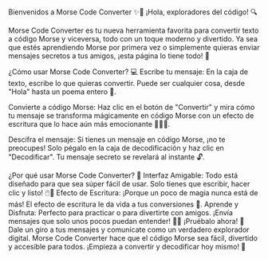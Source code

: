 Bienvenidos a Morse Code Converter ✨📡
¡Hola, exploradores del código! 🔍

Morse Code Converter es tu nueva herramienta favorita para convertir texto a código Morse y viceversa, todo con un toque moderno y divertido. Ya sea que estés aprendiendo Morse por primera vez o simplemente quieras enviar mensajes secretos a tus amigos, ¡esta página lo tiene todo! 💌

¿Cómo usar Morse Code Converter? 💻 Escribe tu mensaje: En la caja de texto, escribe lo que quieras convertir. Puede ser cualquier cosa, desde "Hola" hasta un poema entero 📜.

Convierte a código Morse: Haz clic en el botón de "Convertir" y mira cómo tu mensaje se transforma mágicamente en código Morse con un efecto de escritura que lo hace aún más emocionante 🧙‍♂️✨.

Descifra el mensaje: Si tienes un mensaje en código Morse, ¡no te preocupes! Solo pégalo en la caja de decodificación y haz clic en "Decodificar". Tu mensaje secreto se revelará al instante 🔓.

¿Por qué usar Morse Code Converter? 🤔 Interfaz Amigable: Todo está diseñado para que sea súper fácil de usar. Solo tienes que escribir, hacer clic y listo! 🖱️💨 Efecto de Escritura: ¡Porque un poco de magia nunca está de más! El efecto de escritura le da vida a tus conversiones 🎇. Aprende y Disfruta: Perfecto para practicar o para divertirte con amigos. ¡Envía mensajes que solo unos pocos puedan entender! 🕵️‍♂️ ¡Pruébalo ahora! 🚀 Dale un giro a tus mensajes y comunícate como un verdadero explorador digital. Morse Code Converter hace que el código Morse sea fácil, divertido y accesible para todos. ¡Empieza a convertir y decodificar hoy mismo! 🌟
